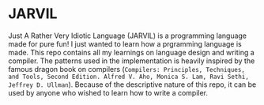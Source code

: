 # JARVIL
Just A Rather Very Idiotic Language (JARVIL) is a programming language made for pure fun! I just wanted to learn how a prgramming language is made. This repo contains all my learnings on language design and writing a compiler. The patterns used in the implementation is heavily inspired by the famous dragon book on compilers (`Compilers: Principles, Techniques, and Tools, Second Edition. Alfred V. Aho, Monica S. Lam, Ravi Sethi, Jeffrey D. Ullman`). Because of the descriptive nature of this repo, it can be used by anyone who wished to learn how to write a compiler.
